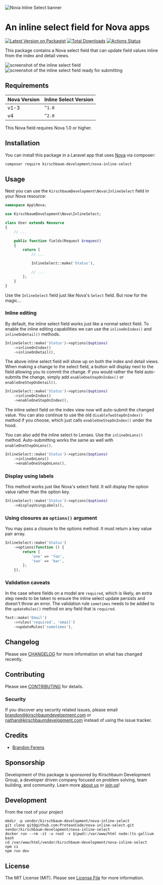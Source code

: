 ![Nova Inline Select banner](https://raw.githubusercontent.com/kirschbaum-development/nova-inline-select/master/screenshots/banner.jpg)

# An inline select field for Nova apps

[![Latest Version on Packagist](https://img.shields.io/packagist/v/kirschbaum-development/nova-inline-select.svg)](https://packagist.org/packages/kirschbaum-development/nova-inline-select)
[![Total Downloads](https://img.shields.io/packagist/dt/kirschbaum-development/nova-inline-select.svg)](https://packagist.org/packages/kirschbaum-development/nova-inline-select)
[![Actions Status](https://github.com/kirschbaum-development/nova-inline-select/workflows/CI/badge.svg)](https://github.com/kirschbaum-development/nova-inline-select/actions)

This package contains a Nova select field that can update field values inline from the index and detail views.

![screenshot of the inline select field](screenshots/pending.png)
![screenshot of the inline select field ready for submitting](screenshots/approved.png)

## Requirements

| Nova Version | Inline Select Version |
|--------------|-----------------------|
| v1-3         | `^1.0`                |
| v4           | `^2.0`                |

This Nova field requires Nova 1.0 or higher.

## Installation

You can install this package in a Laravel app that uses [Nova](https://nova.laravel.com) via composer:

```bash
composer require kirschbaum-development/nova-inline-select
```

## Usage

Next you can use the `KirschbaumDevelopment\Nova\InlineSelect` field in your Nova resource:

```php
namespace App\Nova;

use KirschbaumDevelopment\Nova\InlineSelect;

class User extends Resource
{
    // ...

    public function fields(Request $request)
    {
        return [
            // ...

            InlineSelect::make('Status'),

            // ...
        ];
    }
}
```

Use the `InlineSelect` field just like Nova's `Select` field. But now for the magic...

### Inline editing

By default, the inline select field works just like a normal select field. To enable the inline editing capabilities we can use the `inlineOnIndex()` and `inlineOnDetail()` methods.

```php
InlineSelect::make('Status')->options($options)
    ->inlineOnIndex()
    ->inlineOnDetail(),
```

The above inline select field will show up on both the index and detail views. When making a change to the select field, a button will display next to the field allowing you to commit the change. If you would rather the field auto-submits the change, simply add `enableOneStepOnIndex()` or `enableOneStepOnDetail()`.

```php
InlineSelect::make('Status')->options($options)
    ->inlineOnIndex()
    ->enableOneStepOnIndex(),
```

The inline select field on the index view now will auto-submit the changed value. You can also continue to use the old `disableTwoStepOnIndex()` method if you choose, which just calls `enableOneStepOnIndex()` under the hood.

You can also add the inline select to Lenses. Use the `inlineOnLens()` method. Auto-submitting works the same as well with `enableOneStepOnLens()`.

```php
InlineSelect::make('Status')->options($options)
    ->inlineOnLens()
    ->enableOneStepOnLens(),
```

### Display using labels

This method works just like Nova's select field. It will display the option value rather than the option key.

```php
InlineSelect::make('Status')->options($options)
    ->displayUsingLabels(),
```

### Using closures as  `options()` argument

You may pass a closure to the options method. It must return a key value pair array.

```php
InlineSelect::make('Status')
    ->options(function () {
        return [
            'one' => 'foo',
            'two' => 'bar',
        ];
    }),
```


### Validation caveats

In the case where fields on a model are `required`, which is likely, an extra step needs to be taken to ensure the inline select update persists and doesn't throw an error. The validation rule `sometimes` needs to be added to the `updateRules()` method on any field that is `required`.

```php
Text::make('Email')
    ->rules('required', 'email')
    ->updateRules('sometimes'),
```

## Changelog

Please see [CHANGELOG](CHANGELOG.md) for more information on what has changed recently.

## Contributing

Please see [CONTRIBUTING](CONTRIBUTING.md) for details.

### Security

If you discover any security related issues, please email brandon@kirschbaumdevelopment.com or nathan@kirschbaumdevelopment.com instead of using the issue tracker.

## Credits

- [Brandon Ferens](https://github.com/brandonferens)

## Sponsorship

Development of this package is sponsored by Kirschbaum Development Group, a developer driven company focused on problem solving, team building, and community. Learn more [about us](https://kirschbaumdevelopment.com) or [join us](https://careers.kirschbaumdevelopment.com)!

## Development

From the root of your project
```shell
mkdir -p vendor/kirschbaum-development/nova-inline-select
git clone git@github.com:ProteanCode/nova-inline-select.git vendor/kirschbaum-development/nova-inline-select
docker run --rm -it -u root -v $(pwd):/var/www/html node:lts-gallium bash
cd /var/www/html/vendor/kirschbaum-development/nova-inline-select
npm ci
npm run dev
```

## License

The MIT License (MIT). Please see [License File](LICENSE.md) for more information.

